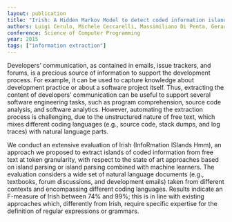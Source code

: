 ```yaml
---
layout: publication
title: "Irish: A Hidden Markov Model to detect coded information islands in free text"
authors: Luigi Cerulo, Michele Ceccarelli, Massimiliano Di Penta, Gerardo Canfora
conference: Science of Computer Programming
year: 2015
tags: ["information extraction"]
---
```

Developers’ communication, as contained in emails, issue trackers, and forums, is a precious source of information to support the development process. For example, it can
be used to capture knowledge about development practice or about a software project itself. Thus, extracting the content of developers’ communication can be useful to support
several software engineering tasks, such as program comprehension, source code analysis, and software analytics. However, automating the extraction process is challenging, due to the unstructured nature of free text, which mixes different coding languages (e.g., source code, stack dumps, and log traces) with natural language parts.

We conduct an extensive evaluation of Irish (InfoRmation ISlands Hmm), an approach we proposed to extract islands of coded information from free text at token granularity, with respect to the state of art approaches based on island parsing or island parsing combined with machine learners. The evaluation considers a wide set of natural language documents (e.g., textbooks, forum discussions, and development emails) taken from different contexts and encompassing different coding languages. Results indicate an F-measure of Irish between 74% and 99%; this is in line with existing approaches which, differently from Irish, require specific expertise for the definition of regular expressions or grammars.

